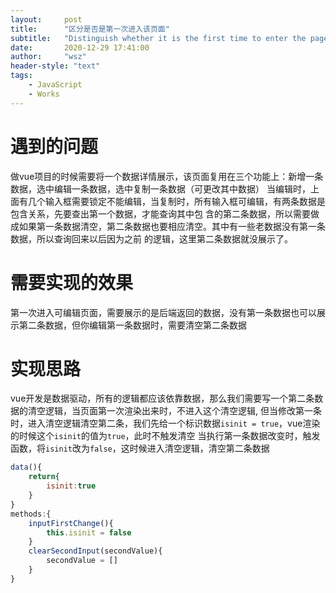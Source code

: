 ```yaml
---
layout:     post
title:      "区分是否是第一次进入该页面"
subtitle:   "Distinguish whether it is the first time to enter the page"
date:       2020-12-29 17:41:00
author:     "wsz"
header-style: "text"
tags:
    - JavaScript
    - Works
---
```

# 遇到的问题
做vue项目的时候需要将一个数据详情展示，该页面复用在三个功能上：新增一条数据，选中编辑一条数据，选中复制一条数据（可更改其中数据）
当编辑时，上面有几个输入框需要锁定不能编辑，当复制时，所有输入框可编辑，有两条数据是包含关系，先要查出第一个数据，才能查询其中包 
含的第二条数据，所以需要做成如果第一条数据清空，第二条数据也要相应清空。其中有一些老数据没有第一条数据，所以查询回来以后因为之前 
的逻辑，这里第二条数据就没展示了。
# 需要实现的效果
第一次进入可编辑页面，需要展示的是后端返回的数据，没有第一条数据也可以展示第二条数据，但你编辑第一条数据时，需要清空第二条数据
# 实现思路
vue开发是数据驱动，所有的逻辑都应该依靠数据，那么我们需要写一个第二条数据的清空逻辑，当页面第一次渲染出来时，不进入这个清空逻辑, 
但当修改第一条时，进入清空逻辑清空第二条，我们先给一个标识数据`isinit = true`，vue渲染的时候这个`isinit`的值为`true`，此时不触发清空 
当执行第一条数据改变时，触发函数，将`isinit`改为`false`，这时候进入清空逻辑，清空第二条数据
```javascript
data(){
    return{
        isinit:true
    }
}
methods:{
    inputFirstChange(){
        this.isinit = false
    }
    clearSecondInput(secondValue){
        secondValue = []
    }
}
```
